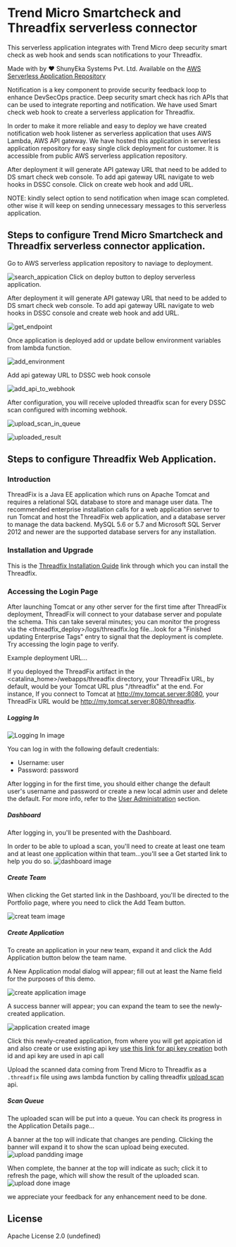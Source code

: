 # Trend Micro Smartcheck and Threadfix serverless connector

This serverless application integrates with Trend Micro deep security smart check as web hook and sends scan notifications to your Threadfix.

Made with by ❤️  ShunyEka Systems Pvt. Ltd.  Available on the [AWS Serverless Application Repository](https://aws.amazon.com/serverless)
  
Notification is a key component to provide security feedback loop to enhance DevSecOps practice. Deep security smart check has  rich APIs that can be used to integrate reporting and notification. We have used Smart check web hook to create a serverless application for Threadfix. 

In order to make it more reliable and easy to deploy we have created notification web hook listener as serverless application that uses AWS Lambda, AWS API gateway. We have hosted this application in serverless application repository for easy single click deployment for customer. It is accessible from public AWS serverless application repository. 
  
After deployment it will generate API gateway URL that need to be added to DS smart check web console. To add api gateway URL navigate to web hooks in DSSC console. Click on create web hook and add URL.

NOTE: kindly select option to send notification when image scan completed. other wise it will keep on sending unnecessary messages to this serverless application. 
  
## Steps to configure Trend Micro Smartcheck and Threadfix serverless connector application.
Go to AWS serverless application repository to naviage to deployment.
  
![search_appication](/images/search_appication.jpg)
   Click on deploy button to deploy serverless application.
   
After deployment it will generate API gateway URL that need to be added to DS smart check web console. To add api gateway URL navigate to web hooks in DSSC console and create web hook and add URL.

![get_endpoint](/images/get_endpoint.jpg)

Once application is deployed add or update bellow environment variables from lambda function.

![add_environment](/images/add_environment.jpg)

Add api gateway URL to DSSC web hook console

![add_api_to_webhook](images/add_api_to_webhook.jpg)
 
After configuration, you will receive uploded threadfix scan for every DSSC scan configured with incoming webhook.

![upload_scan_in_queue](/images/upload_scan_in_queue.jpg)

![uploaded_result](/images/uploaded_result.jpg)

## Steps to configure Threadfix Web Application.
### Introduction 
ThreadFix is a Java EE application which runs on Apache Tomcat and requires a relational SQL database to store and manage user data.  The recommended enterprise installation calls for a web application server to run Tomcat and host the ThreadFix web application, and a database server to manage the data backend.   MySQL 5.6 or 5.7 and Microsoft SQL Server 2012 and newer are the supported database servers for any installation.

### Installation and Upgrade
This is the [Threadfix Installation Guide](https://denimgroup.atlassian.net/wiki/spaces/TDOC/pages/22582753/Installation+and+Upgrade+Guide) link through which you can install the Threadfix.

### Accessing the Login Page
After launching Tomcat or any other server for the first time after ThreadFix deployment, ThreadFix will connect to your database server and populate the schema. This can take several minutes; you can monitor the progress via the <threadfix_deploy>/logs/threadfix.log file...look for a "Finished updating Enterprise Tags" entry to signal that the deployment is complete. Try accessing the login page to verify.

Example deployment URL...

If you deployed the ThreadFix artifact in the <catalina_home>/webapps/threadfix directory, your ThreadFix URL, by default, would be your Tomcat URL plus "/threadfix" at the end. For instance, If you connect to Tomcat at http://my.tomcat.server:8080, your ThreadFix URL would be http://my.tomcat.server:8080/threadfix.

##### Logging In

![Logging In image](/images/threadfix_login.png)

You can log in with the following default credentials:

- Username: user
- Password: password

After logging in for the first time, you should either change the default user's username and password or create a new local admin user and delete the default. For more info, refer to the [User Administration](https://denimgroup.atlassian.net/wiki/spaces/TDOC/pages/22614962/User+Administration) section.

##### Dashboard
After logging in, you'll be presented with the Dashboard.

In order to be able to upload a scan, you'll need to create at least one team and at least one application within that team...you'll see a Get started link to help you do so.
![dashboard image](/images/threadfix_dashbord.jpg)

##### Create Team
When clicking the Get started link in the Dashboard, you'll be directed to the Portfolio page, where you need to click the Add Team button.

![creat team image](/images/create_team.png)


##### Create Application
To create an application in your new team, expand it and click the Add Application button below the team name.

A New Application modal dialog will appear; fill out at least the Name field for the purposes of this demo.

![create application image](/images/fil_application.jpg)

A success banner will appear; you can expand the team to see the newly-created application.

![application created image](/images/application_created.png)

Click this newly-created application, from where you will get appication id and also create or use existing api key [use this link for api key creation](https://denimgroup.atlassian.net/wiki/spaces/TDOC/pages/22619214/API+Keys) both id and api key are used in api call


Upload the scanned data coming from Trend Micro to Threadfix as a `.threadfix` file using aws lambda function by calling threadfix [upload scan](https://denimgroup.atlassian.net/wiki/spaces/TDOC/pages/22908335/Upload+Scan+-+API) api.

##### Scan Queue
The uploaded scan will be put into a queue. You can check its progress in the Application Details page...

A banner at the top will indicate that changes are pending.
Clicking the banner will expand it to show the scan upload being executed.  
![upload pandding image](/images/upload_scan_in_queue.jpg)

When complete, the banner at the top will indicate as such; click it to refresh the page, which will show the result of the uploaded scan.
![upload done image](/images/uploaded_result.jpg)

 
we appreciate your feedback for any enhancement need to be done.

## License

Apache License 2.0 (undefined)
